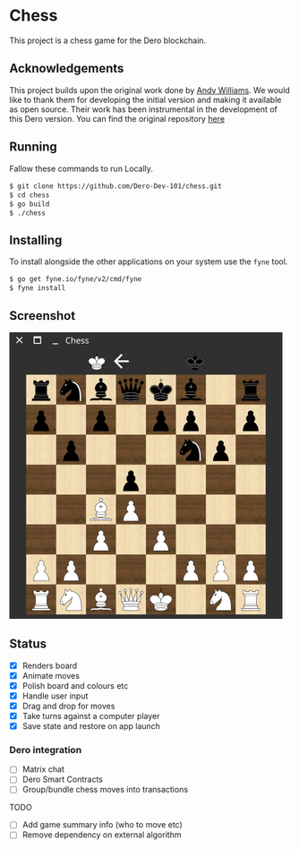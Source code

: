 # Chess

This project is a chess game for the Dero blockchain.

## Acknowledgements

This project builds upon the original work done by [Andy Williams](https://github.com/andydotxyz). We would like to thank them for developing the initial version and making it available as open source. Their work has been instrumental in the development of this Dero version.
You can find the original repository [here](https://github.com/andydotxyz/chess)

## Running

Fallow these commands to run Locally.

    $ git clone https://github.com/Dero-Dev-101/chess.git
    $ cd chess
    $ go build
    $ ./chess

## Installing

To install alongside the other applications on your system use the `fyne` tool.

    $ go get fyne.io/fyne/v2/cmd/fyne
    $ fyne install

## Screenshot

<img src = "/img/screenshot.png" style="max-width: 488px" />

## Status

- [x] Renders board
- [x] Animate moves
- [x] Polish board and colours etc
- [x] Handle user input
- [x] Drag and drop for moves
- [x] Take turns against a computer player
- [x] Save state and restore on app launch

### Dero integration

- [ ] Matrix chat
- [ ] Dero Smart Contracts
- [ ] Group/bundle chess moves into transactions

TODO

- [ ] Add game summary info (who to move etc)
- [ ] Remove dependency on external algorithm
